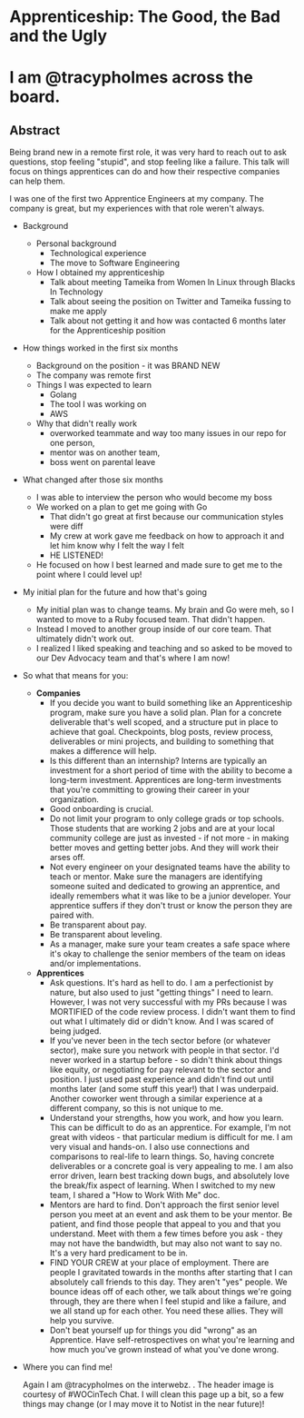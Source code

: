 # Apprenticeship: The Good, the Bad and the Ugly

# I am @tracypholmes across the board.

## Abstract

Being brand new in a remote first role, it was very hard to reach out to ask questions, stop feeling "stupid", and stop feeling like a failure. This talk will focus on things apprentices can do and how their respective companies can help them.

I was one of the first two Apprentice Engineers at my company. The company is great, but my experiences with that role weren't always. 

- Background
    - Personal background
        - Technological experience
        - The move to Software Engineering
    - How I obtained my apprenticeship
        - Talk about meeting Tameika from Women In Linux through Blacks In Technology
        - Talk about seeing the position on Twitter and Tameika fussing to make me apply
        - Talk about not getting it and how was contacted 6 months later for the Apprenticeship position
- How things worked in the first six months
    - Background on the position - it was BRAND NEW
    - The company was remote first
    - Things I was expected to learn
        - Golang
        - The tool I was working on
        - AWS
    - Why that didn't really work
        - overworked teammate and way too many issues in our repo for one person,
        - mentor was on another team,
        - boss went on parental leave
- What changed after those six months
    - I was able to interview the person who would become my boss
    - We worked on a plan to get me going with Go
        - That didn't go great at first because our communication styles were diff
        - My crew at work gave me feedback on how to approach it and let him know why I felt the way I felt
        - HE LISTENED!
    - He focused on how I best learned and made sure to get me to the point where I could level up!
- My initial plan for the future and how that's going
    - My initial plan was to change teams. My brain and Go were meh, so I wanted to move to a Ruby focused team. That didn't happen.
    - Instead I moved to another group inside of our core team. That ultimately didn't work out.
    - I realized I liked speaking and teaching and so asked to be moved to our Dev Advocacy team and that's where I am now!
- So what that means for you:
    - **Companies**
        - If you decide you want to build something like an Apprenticeship program, make sure you have a solid plan. Plan for a concrete deliverable that's well scoped, and a structure put in place to achieve that goal. Checkpoints, blog posts, review process, deliverables or mini projects, and building to something that makes a difference will help.
        - Is this different than an internship? Interns are typically an investment for a short period of time with the ability to become a long-term investment. Apprentices are long-term investments that you're committing to growing their career in your organization.
        - Good onboarding is crucial.
        - Do not limit your program to only college grads or top schools. Those students that are working 2 jobs and are at your local community college are just as invested - if not more - in making better moves and getting better jobs. And they will work their arses off.
        - Not every engineer on your designated teams have the ability to teach or mentor. Make sure the managers are identifying someone suited and dedicated to growing an apprentice, and ideally remembers what it was like to be a junior developer. Your apprentice suffers if they don't trust or know the person they are paired with.
        - Be transparent about pay.
        - Be transparent about leveling.
        - As a manager, make sure your team creates a safe space where it's okay to challenge the senior members of the team on ideas and/or implementations.
    - **Apprentices**
        - Ask questions. It's hard as hell to do. I am a perfectionist by nature, but also used to just "getting things" I need to learn. However, I was not very successful with my PRs because I was MORTIFIED of the code review process. I didn't want them to find out what I ultimately did or didn't know. And I was scared of being judged.
        - If you've never been in the tech sector before (or whatever sector), make sure you network with people in that sector. I'd never worked in a startup before - so didn't think about things like equity, or negotiating for pay relevant to the sector and position. I just used past experience and didn't find out until months later (and some stuff this year!) that I was underpaid. Another coworker went through a similar experience at a different company, so this is not unique to me.
        - Understand your strengths, how you work, and how you learn. This can be difficult to do as an apprentice. For example, I'm not great with videos - that particular medium is difficult for me. I am very visual and hands-on. I also use connections and comparisons to real-life to learn things. So, having concrete deliverables or a concrete goal is very appealing to me. I am also error driven, learn best tracking down bugs, and absolutely love the break/fix aspect of learning.  When I switched to my new team, I shared a "How to Work With Me" doc.
        - Mentors are hard to find. Don't approach the first senior level person you meet at an event and ask them to be your mentor. Be patient, and find those people that appeal to you and that you understand. Meet with them a few times before you ask - they may not have the bandwidth, but may also not want to say no. It's a very hard predicament to be in.
        - FIND YOUR CREW at your place of employment. There are people I gravitated towards in the months after starting that I can absolutely call friends to this day. They aren't "yes" people. We bounce ideas off of each other, we talk about things we're going through, they are there when I feel stupid and like a failure, and we all stand up for each other. You need these allies. They will help you survive.
        - Don't beat yourself up for things you did "wrong" as an Apprentice. Have self-retrospectives on what you're learning and how much you've grown instead of what you've done wrong.
- Where you can find me!
    
    Again I am @tracypholmes on the interwebz. . The header image is courtesy of #WOCinTech Chat. I will clean this page up a bit, so a few things may change (or I may move it to Notist in the near future)!
    
